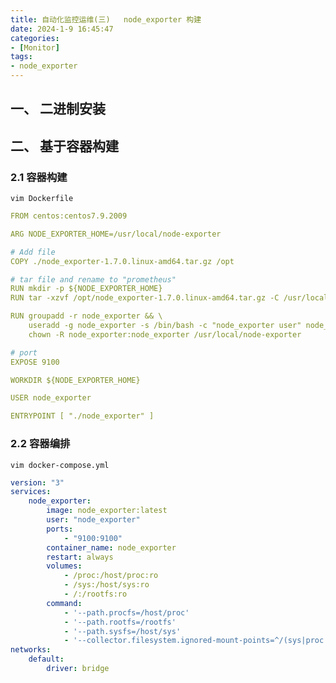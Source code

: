 ```yaml
---
title: 自动化监控运维(三)   node_exporter 构建
date: 2024-1-9 16:45:47
categories: 
- [Monitor]
tags: 
- node_exporter
---
```



## 一、 二进制安装

## 二、 基于容器构建

### 2.1 容器构建

``` vim Dockerfile ```
``` yml
FROM centos:centos7.9.2009

ARG NODE_EXPORTER_HOME=/usr/local/node-exporter

# Add file
COPY ./node_exporter-1.7.0.linux-amd64.tar.gz /opt

# tar file and rename to "prometheus"
RUN mkdir -p ${NODE_EXPORTER_HOME}
RUN tar -xzvf /opt/node_exporter-1.7.0.linux-amd64.tar.gz -C /usr/local/node-exporter --strip-components=1

RUN groupadd -r node_exporter && \
    useradd -g node_exporter -s /bin/bash -c "node_exporter user" node_exporter && \
    chown -R node_exporter:node_exporter /usr/local/node-exporter

# port
EXPOSE 9100

WORKDIR ${NODE_EXPORTER_HOME}

USER node_exporter

ENTRYPOINT [ "./node_exporter" ]
```

### 2.2 容器编排

``` vim docker-compose.yml ```
``` yml
version: "3"
services:
    node_exporter:
        image: node_exporter:latest
        user: "node_exporter"
        ports:
            - "9100:9100"
        container_name: node_exporter
        restart: always
        volumes:
            - /proc:/host/proc:ro
            - /sys:/host/sys:ro
            - /:/rootfs:ro
        command:
            - '--path.procfs=/host/proc'
            - '--path.rootfs=/rootfs'
            - '--path.sysfs=/host/sys'
            - '--collector.filesystem.ignored-mount-points=^/(sys|proc|dev|host|etc)($$|/)'
networks:
    default:
        driver: bridge
```

